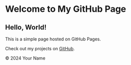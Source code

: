 <!DOCTYPE html>
<html lang="en">
<head>
  <meta charset="UTF-8">
  <meta name="viewport" content="width=device-width, initial-scale=1.0">
  <title>Your GitHub Page</title>
</head>
<body>
  <h1>Welcome to My GitHub Page</h1>
  <h2>Hello, World!</h2>
  <p>This is a simple page hosted on GitHub Pages.</p>
  <p>Check out my projects on <a href="https://github.com/your-username" target="_blank">GitHub</a>.</p>
  <p>© 2024 Your Name</p>
</body>
</html>
